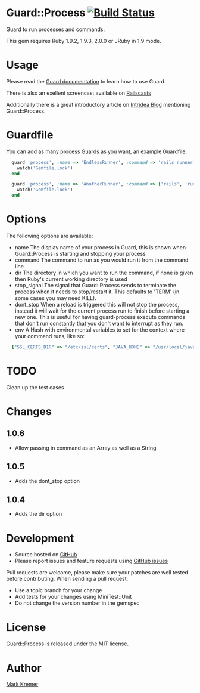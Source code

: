 # Guard::Process [![Build Status](https://secure.travis-ci.org/guard/guard-process.png)](http://travis-ci.org/guard/guard-process)
Guard to run processes and commands.

This gem requires Ruby 1.9.2, 1.9.3, 2.0.0 or JRuby in 1.9 mode.

# Usage
Please read the [Guard documentation](https://github.com/guard/guard#readme) to learn how to use Guard.

There is also an exellent screencast available on [Railscasts](http://railscasts.com/episodes/264-guard)

Additionally there is a great introductory article on [Intridea Blog](http://intridea.com/2011/8/25/hire-a-guard-for-your-project) mentioning Guard::Process.

# Guardfile
You can add as many process Guards as you want, an example Guardfile:

``` ruby
  guard 'process', :name => 'EndlessRunner', :command => 'rails runner Something::ThatGoesOnAndOn' do
    watch('Gemfile.lock')
  end

  guard 'process', :name => 'AnotherRunner', :command => ['rails', 'runner', 'AnotherRunner'] do
    watch('Gemfile.lock')
  end
```

# Options
The following options are available:

- name
  The display name of your process in Guard, this is shown when Guard::Process is starting and stopping your process
- command
  The command to run as you would run it from the command line
- dir
  The directory in which you want to run the command, if none is given then Ruby's current working directory is used
- stop_signal
  The signal that Guard::Process sends to terminate the process when it needs to stop/restart it. This defaults to 'TERM' (in some cases you may need KILL).
- dont_stop
  When a reload is triggered this will not stop the process, instead it will wait for the current process run to finish before starting a new one. This is useful for having guard-process execute commands that don't run constantly that you don't want to interrupt as they run.
- env
  A Hash with environmental variables to set for the context where your command runs, like so:
``` ruby
  {"SSL_CERTS_DIR" => "/etc/ssl/certs", "JAVA_HOME" => "/usr/local/java"}
```

# TODO

Clean up the test cases

# Changes

## 1.0.6

- Allow passing in command as an Array as well as a String

## 1.0.5

- Adds the dont_stop option

## 1.0.4

- Adds the dir option

# Development
- Source hosted on [GitHub](https://github.com)
- Please report issues and feature requests using [GitHub issues](https://github.com/guard/guard-process/issues)

Pull requests are welcome, please make sure your patches are well tested before contributing. When sending a pull request:
- Use a topic branch for your change
- Add tests for your changes using MiniTest::Unit
- Do not change the version number in the gemspec

# License
Guard::Process is released under the MIT license.

# Author
[Mark Kremer](https://github.com/mkremer)

